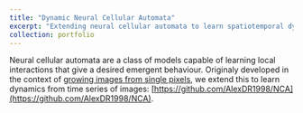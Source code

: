 ```yaml
---
title: "Dynamic Neural Cellular Automata"
excerpt: "Extending neural cellular automata to learn spatiotemporal dynamics<br/><img src='/images/500x300.png'>"
collection: portfolio
---
```


Neural cellular automata are a class of models capable of learning local interactions that give a desired emergent behaviour. Originaly developed in the context of [growing images from single pixels](https://distill.pub/2020/growing-ca/), we extend this to learn dynamics from time series of images: [https://github.com/AlexDR1998/NCA](https://github.com/AlexDR1998/NCA).
